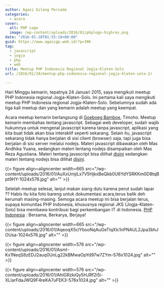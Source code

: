 ```yaml
---
author: Agasi Gilang Persada
categories:
  - acara
cover:
  alt: PHP Logo
  image: /wp-content/uploads/2016/01/phplogo-highres.png
date: "2016-01-28T01:55:18+00:00"
guid: https://www.agasigp.web.id/?p=306
tag:
  - javascript
  - jogja
  - php
  - web
title: Meetup PHP Indonesia Regional Jogja-Klaten-Solo
url: /2016/01/28/meetup-php-indonesia-regional-jogja-klaten-solo-2/

---
```

Hari Minggu kemarin, tepatnya 24 Januari 2015, saya mengikuti meetup PHP Indonesia regional Jogja-Klaten-Solo. Ini pertama kali saya mengikuti meetup PHP Indonesia regional Jogja-Klaten-Solo. Sebelumnya sudah ada tiga kali meetup dan yang kemarin adalah meetup yang keempat.

Acara meetup kemarin berlangsung di [Goeboeg Bamboe](https://www.google.co.id/maps/place/Goeboeg+Bamboe,+Yogyakarta/@-7.7910556,110.3908953,17z/data=!3m1!4b1!4m2!3m1!1s0x2e7a59db99d35ed3:0xd2f2d7154220f9f1), Timoho. Meetup kemarin membahas tentang javascript. Sebagai web developer, sudah wajib hukumnya untuk mengenal javascript karena tanpa javascript, aplikasi yang kita buat tidak akan bisa interaktif seperti sekarang. Selain itu, javascript sekarang tidak hanya berjalan di sisi client (browser) saja, tapi juga bisa berjalan di sisi server melalui nodejs. Materi javascript dibawakan oleh Mas Andhika Yuana, sedangkan materi tentang nodejs disampaikan oleh Mas Reza Agustiana. Materi tentang javascript bisa dilihat [disini](https://drive.google.com/file/d/0B1Im5pmY1SqAWVBleUNleHRycW8/view?usp=docslist_api%E2%81%A0%E2%81%A0%E2%81%A0%E2%81%A0) sedangkan materi tentang nodejs bisa dilihat [disini](http://slides.com/rezaagustiana/nodejs/fullscreen).

{{< figure align=aligncenter width=665 src="/wp-content/uploads/2016/01/AuXxUmjiLx7V5HjkxBeQkb0U6YdYSRKKm0D8tqBpt9HY-1024x576.jpg" alt="" >}}

Setelah meetup selesai, lanjut makan siang dulu karena perut sudah lapar ?? Habis itu kita foto bareng untuk dokumentasi acara,terus balik deh kerumah masing-masing. Semoga acara meetup ini bisa berjalan terus, supaya komunitas PHP Indonesia, khususnya regional JKS (Jogja-Klaten-Solo) bisa membawa kontribusi bagi perkembangan IT di Indonesia. [PHP Indonesia](http://www.phpindonesia.or.id/) : Bersama, Berkarya, Berjaya!

{{< figure align=aligncenter width=665 src="/wp-content/uploads/2016/01/AqeoqX5clYbsoNqAuGeTlqXlc1nPNAUL2Jpa3bhJOUsa-1024x576.jpg" alt="" >}}

{{< figure align=aligncenter width=576 src="/wp-content/uploads/2016/01/AsmI-Kx1NeqS8zEDJ2auq0UnLg22kBMwaOpYd97w7ZYm-576x1024.jpg" alt="" >}}

{{< figure align=aligncenter width=576 src="/wp-content/uploads/2016/01/AhIGRzkiQy5HJRf2i5i-XLIarFdaJWQ9F4reKA7uFEK3-576x1024.jpg" alt="" >}}

